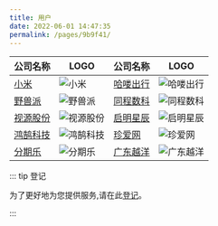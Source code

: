 ```yaml
---
title: 用户
date: 2022-06-01 14:47:35
permalink: /pages/9b9f41/
---
```


| 公司名称                               | LOGO                             | 公司名称                                 | LOGO                            |
| -------------------------------------- | -------------------------------- | ---------------------------------------- |---------------------------------|
| [小米](https://mi.com)                 | ![小米](/img/users/mi.png)       | [哈喽出行](https://www.hello-inc.com)    | ![哈喽出行](/img/users/hello.png)   |
| [野兽派](https://www.thebeastshop.com) | ![野兽派](/img/users/beast.png)  | [同程数科](https://lydigi.com)           | ![同程数科](/img/users/tcsk.png)    |
| [视源股份](http://www.cvte.com)        | ![视源股份](/img/users/sygf.png) | [启明星辰](https://www.venustech.com.cn) | ![启明星辰](/img/users/qmxc.png)    |
| [鸿鹄科技](http://www.swanit.cn)       | ![鸿鹄科技](/img/users/hhkj.png) | [珍爱网](https://www.zhenai.com)         | ![珍爱网](/img/users/zhenai.png)   |
| [分期乐](http://www.fenqile.com)       | ![分期乐](/img/users/fenqi.png)  | [广东越洋](http://www.cenyy.com/)        | ![广东越洋](/img/users/yueyang.png) |

::: tip 登记

为了更好地为您提供服务,请在此[登记](https://gitee.com/dromara/liteFlow/issues/I3CM7N)。

:::